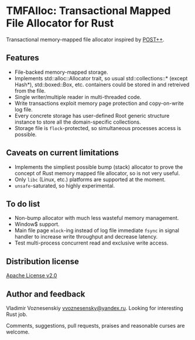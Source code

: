 # TMFAlloc: Transactional Mapped File Allocator for Rust

Transactional memory-mapped file allocator inspired by
[POST++](https://github.com/knizhnik/POST--).

## Features
 * File-backed memory-mapped storage.
 * Implements std::alloc::Allocator trait, so usual std::collections::\*
   (except Hash\*), std::boxed::Box, etc. containers could be stored in and
   retreived from the file.
 * Single writer/multiple reader in multi-threaded code.
 * Write transactions exploit memory page protection and copy-on-write log
   file.
 * Every concrete storage has user-defined Root generic structure instance to
   store all the domain-specific collections.
 * Storage file is `flock`-protected, so simultaneous processes access is
   possible.

## Caveats on current limitations
 * Implements the simpliest possible bump (stack) allocator to prove the concept
   of Rust memory mapped file allocator, so is not very useful.
 * Only `libc` (Linux, etc.) platforms are supported at the moment.
 * `unsafe`-saturated, so highly experimental.

## To do list
- Non-bump allocator with much less wasteful memory management.
- Window$ support.
- Main file page `mlock`-ing instead of log file immediate `fsync` in signal
    handler to increase write throughput and decrease latency.
- Test multi-process concurrent read and exclusive write access.

## Distribution license
[Apache License v2.0](tmfalloc/blob?file=APACHE-LICENSE)

## Author and feedback

Vladimir Voznesenskiy <vvoznesensky@yandex.ru>. Looking for interesting Rust
job.

Comments, suggestions, pull requests, praises and reasonable curses are welcome.

